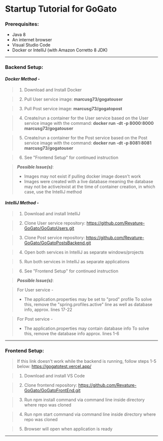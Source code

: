 # Startup Tutorial for GoGato

### Prerequisites:
* Java 8
* An internet browser
* Visual Studio Code
* Docker or IntelliJ (with Amazon Corretto 8 JDK)

---

### **Backend Setup:**

#### _Docker Method_ -
> 1. Download and Install Docker

> 2. Pull User service image: **marcusg73/gogatouser**

> 3. Pull Post service image: **marcusg73/gogatopost**

> 4. Create/run a container for the User service based on the User service image with the command: **docker run -dt -p 8000:8000 marcusg73/gogatouser**

> 5. Create/run a container for the Post service based on the Post service image with the command: **docker run -dt -p 8081:8081 marcusg73/gogatouser**

> 6. See "Frontend Setup" for continued instruction

> ***Possible Issue(s)***:
> - Images may not exist if pulling docker image doesn't work
> - Images were created with a live database meaning the database may not be active/exist at the time of container creation, in which case, use the IntelliJ method

#### _IntelliJ Method_ -

> 1. Download and install IntelliJ

> 2. Clone User service repository: https://github.com/Revature-GoGato/GoGatoUsers.git

> 3. Clone Post service repository: https://github.com/Revature-GoGato/GoGatoPostsBackend.git

> 4. Open both services in IntelliJ as separate windows/projects

> 5. Run both services in IntelliJ as separate applications

> 6. See "Frontend Setup" for continued instruction

> ***Possible Issue(s)***:

> For User service -
> - The application.properties may be set to "prod" profile
To solve this, remove the "spring.profiles.active" line as well as database info, approx. lines 17-22 

> For Post service -
> - The application.properties may contain database info
To solve this, remove the database info approx. lines 1-6

---

### **Frontend Setup:**
> If this link doesn't work while the backend is running, follow steps 1-5 below: https://gogatotest.vercel.app/

> 1. Download and install VS Code

> 2. Clone frontend repository: https://github.com/Revature-GoGato/GoGatoFrontEnd.git

> 3. Run npm install command via command line inside directory where repo was cloned

> 4. Run npm start command via command line inside directory where repo was cloned

> 5. Browser will open when application is ready


---